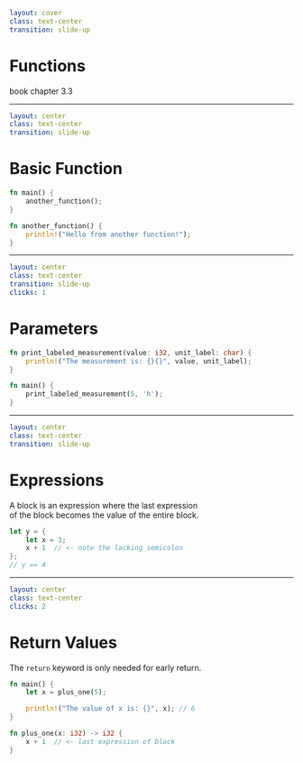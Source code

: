 ```yaml
layout: cover
class: text-center
transition: slide-up
```

# Functions

book chapter 3.3

<Nr />

---

```yaml
layout: center
class: text-center
transition: slide-up
```

# Basic Function

```rust {5-7|1-3}
fn main() {
    another_function();
}

fn another_function() {
    println!("Hello from another function!");
}
```

<Nr />

---

```yaml
layout: center
class: text-center
transition: slide-up
clicks: 1
```

# Parameters

```rust {1|6}
fn print_labeled_measurement(value: i32, unit_label: char) {
    println!("The measurement is: {}{}", value, unit_label);
}

fn main() {
    print_labeled_measurement(5, 'h');
}
```

<div
    style="background-color: red"
    class="h-0.8 rounded absolute top-60 left-125 w-25"
    v-click="[0,1]"
></div>

<div
    style="background-color: red"
    class="h-0.8 rounded absolute top-90 left-127 w-15"
    v-click="[1,2]"
></div>

<Nr />

---

```yaml
layout: center
class: text-center
transition: slide-up
```

# Expressions

A block is an expression where the last expression\
of the block becomes the value of the entire block.

```rust
let y = {
    let x = 3;
    x + 1  // <- note the lacking semicolon
};
// y == 4
```

<Nr />

---

```yaml
layout: center
class: text-center
clicks: 2
```

# Return Values

The `return` keyword is only needed for early return.

```rust {7|8|all}
fn main() {
    let x = plus_one(5);

    println!("The value of x is: {}", x); // 6
}

fn plus_one(x: i32) -> i32 {
    x + 1  // <- last expression of block
}
```

<div
    style="background-color: red"
    class="h-0.8 rounded absolute top-94 left-120 w-15"
    v-click="[0,1]"
></div>

<Nr />
